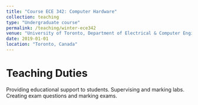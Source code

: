 ```yaml
---
title: "Course ECE 342: Computer Hardware"
collection: teaching
type: "Undergraduate course"
permalink: /teaching/winter-ece342
venue: "University of Toronto, Department of Electrical & Computer Engineering"
date: 2019-01-01
location: "Toronto, Canada"
---
```


Teaching Duties
======

Providing educational support to students. Supervising and marking labs. Creating exam questions and marking exams.
